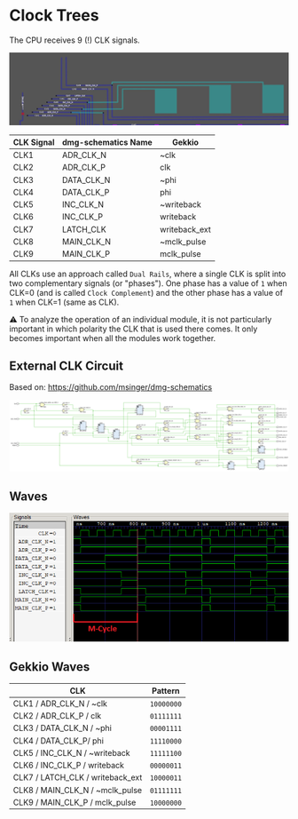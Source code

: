 # Clock Trees

The CPU receives 9 (!) CLK signals.

![clks](/imgstore/clks.png)

|CLK Signal|dmg-schematics Name|Gekkio|
|---|---|---|
|CLK1|ADR_CLK_N|~clk|
|CLK2|ADR_CLK_P|clk|
|CLK3|DATA_CLK_N|~phi|
|CLK4|DATA_CLK_P|phi|
|CLK5|INC_CLK_N|~writeback|
|CLK6|INC_CLK_P|writeback|
|CLK7|LATCH_CLK|writeback_ext|
|CLK8|MAIN_CLK_N|~mclk_pulse|
|CLK9|MAIN_CLK_P|mclk_pulse|

All CLKs use an approach called `Dual Rails`, where a single CLK is split into two complementary signals (or "phases"). One phase has a value of `1` when CLK=0 (and is called `Clock Complement`) and the other phase has a value of `1` when CLK=1 (same as CLK).

:warning: To analyze the operation of an individual module, it is not particularly important in which polarity the CLK that is used there comes. It only becomes important when all the modules work together.

## External CLK Circuit

Based on: https://github.com/msinger/dmg-schematics

![CLKGen](/HDL/Design/CLKGen.png)

## Waves

![clk_waves](/imgstore/clk_waves.png)

## Gekkio Waves

|CLK|Pattern|
|---|---|
|CLK1 / ADR_CLK_N / ~clk          | `10000000` |
|CLK2 / ADR_CLK_P / clk           | `01111111` |
|CLK3 / DATA_CLK_N / ~phi         | `00001111` |
|CLK4 / DATA_CLK_P/ phi           | `11110000` |
|CLK5 / INC_CLK_N / ~writeback    | `11111100` |
|CLK6 / INC_CLK_P / writeback     | `00000011` |
|CLK7 / LATCH_CLK / writeback_ext | `10000011` |
|CLK8 / MAIN_CLK_N / ~mclk_pulse  | `01111111` |
|CLK9 / MAIN_CLK_P / mclk_pulse   | `10000000` |
